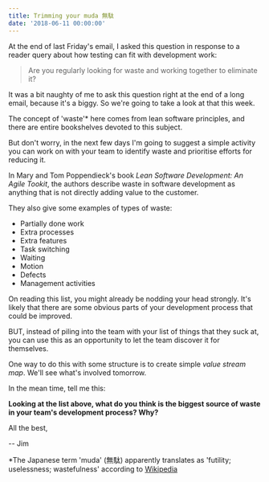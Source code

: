 ```yaml
---
title: Trimming your muda 無駄
date: '2018-06-11 00:00:00'
---
```


At the end of last Friday's email, I asked this question in response to a reader query about how testing can fit with development work:

> Are you regularly looking for waste and working together to eliminate it?

It was a bit naughty of me to ask this question right at the end of a long email, because it's a biggy. So we're going to take a look at that this week.

The concept of 'waste'* here comes from lean software principles, and there are entire bookshelves devoted to this subject.

But don't worry, in the next few days I'm going to suggest a simple activity you can work on with your team to identify waste and prioritise efforts for reducing it.

In Mary and Tom Poppendieck's book _Lean Software Development: An Agile Tookit_, the authors describe waste in software development as anything that is not directly adding value to the customer. 

They also give some examples of types of waste:

* Partially done work
* Extra processes
* Extra features
* Task switching
* Waiting
* Motion
* Defects
* Management activities

On reading this list, you might already be nodding your head strongly. It's likely that there are some obvious parts of your development process that could be improved.

BUT, instead of piling into the team with your list of things that they suck at, you can use this as an opportunity to let the team discover it for themselves.

One way to do this with some structure is to create simple _value stream map_. We'll see what's involved tomorrow.

In the mean time, tell me this:

__Looking at the list above, what do you think is the biggest source of waste in your team's development process? Why?__

All the best,

-- Jim

*The Japanese term 'muda' (無駄) apparently translates as 'futility; uselessness; wastefulness' according to [Wikipedia](https://en.wikipedia.org/wiki/Muda_(Japanese_term))
